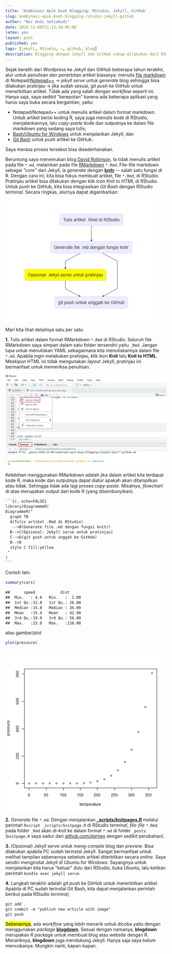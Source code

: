 ```yaml
---
title: 'Kombinasi Apik buat Blogging: RStudio, Jekyll, GitHub'
slug: kombinasi-apik-buat-blogging-rstudio-jekyll-github
author: "Nur Andi Setiabudi"
date: 2019-12-08T21:13:14-05:00
latex: yes
layout: post
published: yes
tags: [jekyll, RStudio, r, github, blog]
description: Blogging dengan Jekyll dan GitHub cukup dilakukan dari RStudio dengan memanfaatkan RMarkdown. Kelebihannya adalah jika dalam artikel kita terdapat kode R, maka kode dan outputnya dapat diatur apakah akan ditampilkan atau tidak. Sehingga tidak ada lagi proses copy-paste dari berbagai aplikasi. 
---
```



Sejak beralih dari Wordpress ke Jekyll dan GitHub beberapa tahun terakhir, alur untuk penulisan dan penerbitan artikel biasanya: menulis [file markdown](/blog/format-teks-dengan-markdown) di Notepad/[Notepad++](https://notepad-plus-plus.org/) &#8594; *jekyll serve* untuk *generate* blog sehingga bisa dilakukan pratinjau &#8594; jika sudah sesuai, *git push* ke GitHub untuk menerbitkan artikel. Tidak ada yang salah dengan *workflow* seperti ini. Hanya saja, saya sedikit "kerepotan" karena ada beberapa aplikasi yang harus saya buka secara bergantian, yaitu:

* Notepad/Notepad++ untuk menulis artikel dalam format markdown. Untuk artikel berisi koding R, saya juga menulis kode di RStudio, menjalankannya, lalu *copy-paste* kode dan outputnya ke dalam file markdown yang sedang saya tulis;
* [Bash/Ubuntu for Windows](/blog/apa-itu-jekyll-bagaimana-instalasinya-di-windows) untuk menjalankan Jekyll; dan
* [Git Bash](https://git-scm.com/) untuk *push* artikel ke GitHub.

Saya merasa proses tersebut bisa disederhanakan. 

Beruntung saya menemukan blog [David Robinson](http://varianceexplained.org/about/). Ia tidak menulis artikel pada file `*.md`, melainkan pada file [RMarkdown](https://rmarkdown.rstudio.com/) `*.Rmd`. File-file markdown sebagai *"core"* dari Jekyll, ia *generate* dengan [**knitr**](https://yihui.org/knitr/) -- salah satu fungsi di R. Dengan cara ini, kita bisa fokus membuat artikel, file `*.Rmd`, di RStudio. Pratinjau artikel bisa dilakukan dengan klik *icon Knit to HTML* di RStudio. Untuk *push* ke GitHub, kita bisa integrasikan *Git Bash* dengan RStudio *terminal*. Secara ringkas, alurnya dapat digambarkan:

![Flow chart](image/unnamed-chunk-1-1.png "Flow chart")

Mari kita lihat detailnya satu per satu.

**1.** Tulis artikel dalam format RMarkdown `*.Rmd` di RStudio. Seluruh file RMarkdown saya simpan dalam satu folder tersendiri yaitu `_Rmd`. Jangan lupa untuk menuliskan YAML sebagaimana kita menuliskannya dalam file `*.md`. Apabila ingin melakukan pratinjau, klik ikon **Knit** lalu **Knit to HTML**. Meskipun HTML ini tidak mengunakan *layout* Jekyll, pratinjau ini bermanfaat untuk memeriksa penulisan.

![RStudio](image/rstudio.png "RStudio")
  
Kelebihan menggunakan RMarkdown adalah jika dalam artikel kita terdapat kode R, maka kode dan outputnya dapat diatur apakah akan ditampilkan atau tidak. Sehingga tidak ada lagi proses *copy-paste*. Misalnya, *flowchart* di atas merupakan output dari kode R (yang disembunyikan). 

<pre><code>```{r, echo=FALSE}
library(DiagrammeR)
DiagrammeR("
  graph TB
  A(Tulis artikel .Rmd di RStudio)
   -->B(Generate file .md dengan fungsi knitr)
  B-->C(Opsional: Jekyll serve untuk pratinjau)
  C-->D(git push untuk unggah ke GitHub)
  B-->D
  style C fill:yellow
 "  
)
```</code></pre>

Contoh lain:  


```r
summary(cars)  
```

```
##      speed           dist       
##  Min.   : 4.0   Min.   :  2.00  
##  1st Qu.:12.0   1st Qu.: 26.00  
##  Median :15.0   Median : 36.00  
##  Mean   :15.4   Mean   : 42.98  
##  3rd Qu.:19.0   3rd Qu.: 56.00  
##  Max.   :25.0   Max.   :120.00
```

atau gambar/plot  


```r
plot(pressure)  
```

![center](image/unnamed-chunk-3-1.png)

**2.** _Generate_ file `*.md`. Dengan menjalankan [**_scripts/knitpages.R**](https://github.com/nurandi/nurandi.github.io/blob/master/_scripts/knitpages.R) melalui perintah `Rscript _scripts/knitpage.R` di RStudio *terminal*, *file-file* `*.Rmd` pada folder `_Rmd` akan di-*knit* ke dalam format `*.md` di folder `_posts`. (`knitpage.R` saya sadur dari [github.com/dgrtwo](https://github.com/dgrtwo/dgrtwo.github.com/blob/master/_scripts/knitpages.R) dengan sedikit perubahan).

**3.** (Opsional) Jekyll serve untuk meng-*compile* blog dan _preview_. Bisa dilakukan apabila PC sudah terinstal Jekyll. Sangat bermanfaat untuk melihat tampilan sebenarnya sebelum artikel diterbitkan secara *online*. Saya sendiri menginstal Jekyll di Ubuntu for Windows. Sayangnya untuk menjalankan kita harus "keluar" dulu dari RStudio, buka Ubuntu, lalu ketikan perintah `bundle exec jekyll serve`. 

**4.** Langkah terakhir adalah *git push* ke GitHub untuk menerbitkan artikel. Apabila di PC sudah terinstal Git Bash, kita dapat menjalankan perintah berikut pada RStudio *terminal*;

```
git add .
git commit -m "publish new article with image"
git push
```

<mark>Sebenarnya</mark>, ada *workflow* yang lebih menarik untuk dicoba yaitu dengan menggunakan *package* [**blogdown**](https://bookdown.org/yihui/blogdown/). Sesuai dengan namanya, **blogdown** merupakan *R package* untuk membuat blog atau website dengan R. Menariknya, **blogdown** juga mendukung Jekyll. Hanya saja saya belum mencobanya. Mungkin nanti, kapan-kapan.







